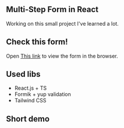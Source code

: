 ## Multi-Step Form in React

Working on this small project I've learned a lot.

## Check this form!

Open [This link](https://multi-step-form-navy.vercel.app/) to view the form in the browser.

## Used libs

- React.js + TS
- Formik + yup validation
- Tailwind CSS

## Short demo

[](./design/MSF.gif)

